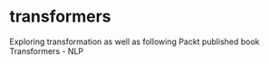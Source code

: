 # transformers
Exploring transformation as well as following Packt published book Transformers - NLP
